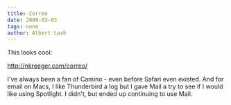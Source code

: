 ```yaml
---
title: Correo
date: 2008-02-03
tags: none
author: Albert Lash
---
```

This looks cool:

<a href="http://nkreeger.com/correo/" rel="nofollow">http://nkreeger.com/correo/</a>

I've always been a fan of Camino - even before Safari even existed. And for email on Macs, I like Thunderbird a log but I gave Mail a try to see if I would like using Spotlight. I didn't, but ended up continuing to use Mail.

